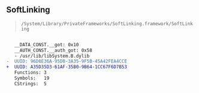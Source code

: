 ## SoftLinking

> `/System/Library/PrivateFrameworks/SoftLinking.framework/SoftLinking`

```diff

   __DATA_CONST.__got: 0x10
   __AUTH_CONST.__auth_got: 0x58
   - /usr/lib/libSystem.B.dylib
-  UUID: 96D8E36A-95D8-3A35-9F5B-45A42FEA4CCE
+  UUID: A35D35D3-61AF-35B0-9B64-1CC67F6D7B53
   Functions: 3
   Symbols:   19
   CStrings:  5

```
